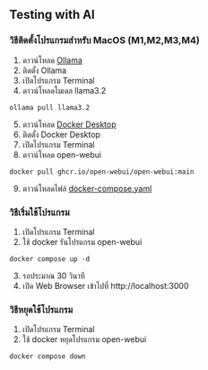## Testing with AI

### วิธีติดตั้งโปรแกรมสำหรับ MacOS (M1,M2,M3,M4)
1) ดาวน์โหลด [Ollama](https://ollama.com/download/Ollama-darwin.zip)
2) ติดตั้ง Ollama
3) เปิดโปรแกรม Terminal
4) ดาวน์โหลดโมเดล llama3.2
```
ollama pull llama3.2
```
5) ดาวน์โหลด [Docker Desktop](https://desktop.docker.com/mac/main/arm64/Docker.dmg)
6) ติดตั้ง Docker Desktop
7) เปิดโปรแกรม Terminal
8) ดาวน์โหลด open-webui
```
docker pull ghcr.io/open-webui/open-webui:main
```
9) ดาวน์โหลดไฟล์ [docker-compose.yaml](https://github.com/codebangkok/ai/blob/main/tester/docker-compose.yaml)

### วิธีเริ่มใช้โปรแกรม
1) เปิดโปรแกรม Terminal
2) ใช้ docker รันโปรแกรม open-webui
```
docker compose up -d
```
3) รอประมาณ 30 วินาที 
4) เปิด Web Browser เข้าไปที่ http://localhost:3000

### วิธีหยุดใช้โปรแกรม
1) เปิดโปรแกรม Terminal
2) ใช้ docker หยุดโปรแกรม open-webui
```
docker compose down
```